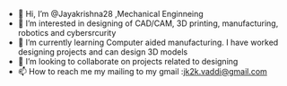 - 👋 Hi, I’m @Jayakrishna28 ,Mechanical Enginneing
- 👀 I’m interested in designing of CAD/CAM, 3D printing, manufacturing, robotics and cybersrcurity
- 🌱 I’m currently learning Computer aided manufacturing. I have worked designing projects and can design 3D models
- 💞️ I’m looking to collaborate on projects related to designing
- 📫 How to reach me my mailing to my gmail :jk2k.vaddi@gmail.com
<!---
Jayakrishna28/Jayakrishna28 is a ✨ special ✨ repository because its `README.md` (this file) appears on your GitHub profile.
You can click the Preview link to take a look at your changes.
--->
